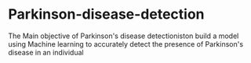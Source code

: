 # Parkinson-disease-detection
The Main objective of Parkinson's disease detectioniston build a model using Machine learning to accurately detect the presence of Parkinson's disease in an individual
